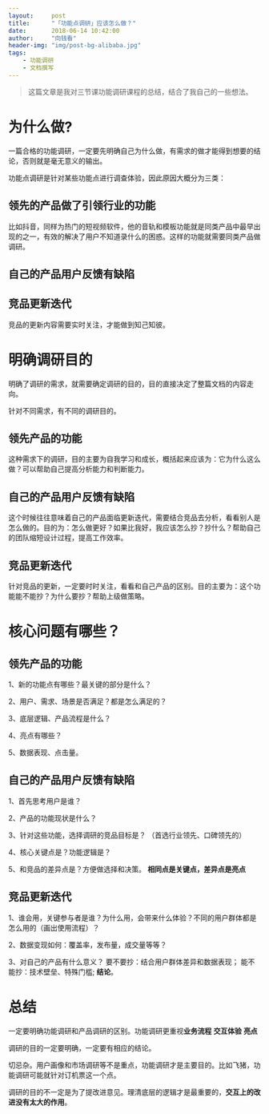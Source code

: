 ```yaml
---
layout:     post
title:      "「功能点调研」应该怎么做？"
date:       2018-06-14 10:42:00
author:     "向钱看"
header-img: "img/post-bg-alibaba.jpg"
tags:
    - 功能调研
    - 文档撰写
---
```


> 这篇文章是我对三节课功能调研课程的总结，结合了我自己的一些想法。



# 为什么做?

一篇合格的功能调研，一定要先明确自己为什么做，有需求的做才能得到想要的结论，否则就是毫无意义的输出。

功能点调研是针对某些功能点进行调查体验，因此原因大概分为三类：

## 领先的产品做了引领行业的功能
比如抖音，同样为热门的短视频软件，他的音轨和模板功能就是同类产品中最早出现的之一，有效的解决了用户不知道录什么的困惑。这样的功能就需要同类产品做调研。

## 自己的产品用户反馈有缺陷

## 竞品更新迭代
竞品的更新内容需要实时关注，才能做到知己知彼。





# 明确调研目的

明确了调研的需求，就需要确定调研的目的，目的直接决定了整篇文档的内容走向。

针对不同需求，有不同的调研目的。


## 领先产品的功能
这种需求下的调研，目的主要为自我学习和成长，概括起来应该为：它为什么这么做？可以帮助自己提高分析能力和判断能力。

## 自己的产品用户反馈有缺陷
这个时候往往意味着自己的产品面临更新迭代，需要结合竞品去分析，看看别人是怎么做的。目的为：怎么做更好？如果比我好，我应该怎么抄？抄什么？帮助自己的团队缩短设计过程，提高工作效率。

## 竞品更新迭代
针对竞品的更新，一定要时时关注，看看和自己产品的区别。目的主要为：这个功能能不能抄？为什么要抄？帮助上级做策略。





# 核心问题有哪些？

## 领先产品的功能 

1、新的功能点有哪些？最关键的部分是什么？

2、用户、需求、场景是否满足？都是怎么满足的？

3、底层逻辑、产品流程是什么？

4、亮点有哪些？

5、数据表现、点击量。





## 自己的产品用户反馈有缺陷

1、首先思考用户是谁？

2、产品的功能现状是什么？

3、针对这些功能，选择调研的竞品目标是？ （首选行业领先、口碑领先的）

4、核心关键点是？功能逻辑是？

5、和竞品的差异点是？方便做选择和决策。 **相同点是关键点，差异点是亮点**





## 竞品更新迭代

1、谁会用，关键参与者是谁？为什么用，会带来什么体验？不同的用户群体都是怎么用的（画出使用流程）？

2、数据变现如何：覆盖率，发布量，成交量等等？

3、对自己的产品有什么意义？
   要不要抄：结合用户群体差异和数据表现；
   能不能抄：技术壁垒、特殊门槛;
   **结论**。





# 总结

一定要明确功能调研和产品调研的区别。功能调研更重视**业务流程** **交互体验** **亮点**

调研的目的一定要明确，一定要有相应的结论。

切忌杂。用户画像和市场调研等不是重点，功能调研才是主要目的。比如飞猪，功能调研可能就针对订机票这一个点。

调研的目的不一定是为了提改进意见。理清底层的逻辑才是最重要的，**交互上的改进没有太大的作用**。
